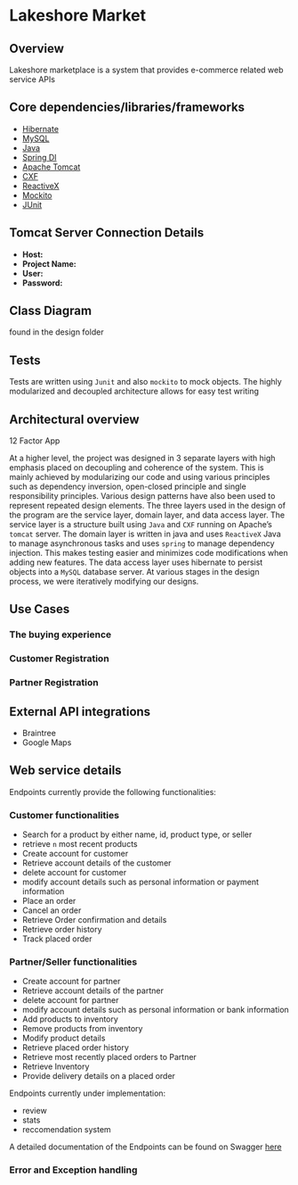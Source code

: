 # Lakeshore Market

## Overview

Lakeshore marketplace is a system that provides e-commerce related web service APIs 
 
## Core dependencies/libraries/frameworks

 - [Hibernate](http://hibernate.org/)
 - [MySQL](https://www.mysql.com/)
 - [Java](https://www.oracle.com/java/index.html)
 - [Spring DI](https://projects.spring.io/spring-framework/)
 - [Apache Tomcat](https://tomcat.apache.org/)
 - [CXF](http://cxf.apache.org/)
 - [ReactiveX](http://reactivex.io/)
 - [Mockito](http://site.mockito.org/)
 - [JUnit](http://junit.org/junit5/)
 
 ## Tomcat Server Connection Details
 
 - **Host:**
 - **Project Name:**
 - **User:**
 - **Password:**
 
 
 ## Class Diagram
 found in the design folder

 
 
## Tests

Tests are written using `Junit` and also `mockito` to mock objects. The highly modularized and decoupled architecture allows for easy test writing

 

## Architectural overview

12 Factor App

At a higher level, the project was designed in 3 separate layers with high emphasis placed on decoupling and coherence of the system. This is mainly 
achieved by modularizing our code and using various principles such as dependency inversion, open-closed principle and single responsibility principles. 
Various design patterns have also been used to represent repeated design elements. The three layers used in the design of the program are the service layer, 
domain layer, and data access layer. The service layer is a structure built using `Java` and `CXF` running on Apache’s `tomcat` server. The domain layer is written 
in java and uses `ReactiveX` Java to manage asynchronous tasks and uses `spring` to manage dependency injection. This makes testing easier and minimizes code modifications 
when adding new features. The data access layer uses hibernate to persist objects into a `MySQL` database server. At various stages in the design process, we were iteratively 
modifying our designs.

## Use Cases

### The buying experience

### Customer Registration

### Partner Registration


## External API integrations

- Braintree
- Google Maps




## Web service details

Endpoints currently provide the following functionalities:
 ### Customer functionalities
  - Search for a product by either name, id, product type, or seller
  - retrieve `n` most recent products
  - Create account for customer
  - Retrieve account details of the customer
  - delete account for customer
  - modify account details such as personal information or payment information
  - Place an order
  - Cancel an order
  - Retrieve Order confirmation and details
  - Retrieve order history
  - Track placed order
  
  
 ### Partner/Seller functionalities
  - Create account for partner
  - Retrieve account details of the partner
  - delete account for partner
  - modify account details such as personal information or bank information
  - Add products to inventory
  - Remove products from inventory
  - Modify product details
  - Retrieve placed order history
  - Retrieve most recently placed orders to Partner
  - Retrieve Inventory
  - Provide delivery details on a placed order
  
  
  Endpoints currently under implementation:
  
   - review
   - stats
   - reccomendation system
   
   
 A detailed documentation of the Endpoints can be found on Swagger [here](https://swaggerhub.com/apis/ljohnson24/LakeShore_MarketPlace_API/0.0.1)
   
   
 ### Error and Exception handling
 



